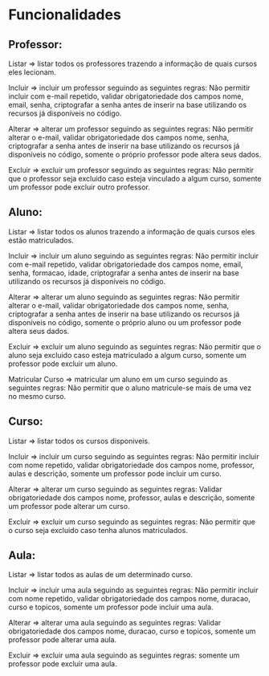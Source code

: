 # Funcionalidades

## Professor:

Listar => listar todos os professores trazendo a informação de quais cursos eles lecionam.

Incluir => incluir um professor seguindo as seguintes regras: Não permitir incluir com e-mail repetido, validar obrigatoriedade dos campos nome, email, senha, criptografar a senha antes de inserir na base utilizando os recursos já disponíveis no código.

Alterar => alterar um professor seguindo as seguintes regras: Não permitir alterar o e-mail, validar obrigatoriedade dos campos nome, senha, criptografar a senha antes de inserir na base utilizando os recursos já disponíveis no código, somente o próprio professor pode altera seus dados.

Excluir => excluir um professor seguindo as seguintes regras: Não permitir que o professor seja excluido caso esteja vinculado a algum curso, somente um professor pode excluir outro professor.

## Aluno:

Listar => listar todos os alunos trazendo a informação de quais cursos eles estão matriculados.

Incluir => incluir um aluno seguindo as seguintes regras: Não permitir incluir com e-mail repetido, validar obrigatoriedade dos campos nome, email, senha, formacao, idade, criptografar a senha antes de inserir na base utilizando os recursos já disponíveis no código.

Alterar => alterar um aluno seguindo as seguintes regras: Não permitir alterar o e-mail, validar obrigatoriedade dos campos nome, senha, criptografar a senha antes de inserir na base utilizando os recursos já disponíveis no código, somente o próprio aluno ou um professor pode altera seus dados.

Excluir => excluir um aluno seguindo as seguintes regras: Não permitir que o aluno seja excluido caso esteja matriculado a algum curso, somente um professor pode excluir um aluno.

Matricular Curso => matricular um aluno em um curso seguindo as seguintes regras: Não permitir que o aluno matricule-se mais de uma vez no mesmo curso.

## Curso:

Listar => listar todos os cursos disponiveis.

Incluir => incluir um curso seguindo as seguintes regras: Não permitir incluir com nome repetido, validar obrigatoriedade dos campos nome, professor, aulas e descrição, somente um professor pode incluir um curso.

Alterar => alterar um curso seguindo as seguintes regras: Validar obrigatoriedade dos campos nome, professor, aulas e descrição, somente um professor pode alterar um curso.

Excluir => excluir um curso seguindo as seguintes regras: Não permitir que o curso seja excluido caso tenha alunos matriculados.

## Aula:

Listar => listar todos as aulas de um determinado curso.

Incluir => incluir uma aula seguindo as seguintes regras: Não permitir incluir com nome repetido, validar obrigatoriedade dos campos nome, duracao, curso e topicos, somente um professor pode incluir uma aula.

Alterar => alterar uma aula seguindo as seguintes regras: Validar obrigatoriedade dos campos nome, duracao, curso e topicos, somente um professor pode alterar uma aula.

Excluir => excluir uma aula seguindo as seguintes regras: somente um professor pode excluir uma aula.
